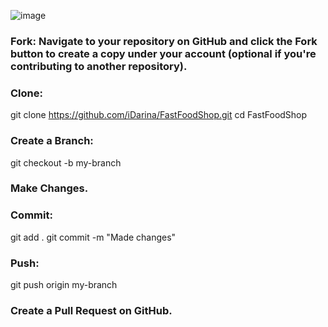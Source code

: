 ![image](https://github.com/user-attachments/assets/8a11a036-7e94-4253-9e41-7f60ec59953f)

### Fork: Navigate to your repository on GitHub and click the Fork button to create a copy under your account (optional if you're contributing to another repository).

### Clone:
git clone https://github.com/iDarina/FastFoodShop.git
cd FastFoodShop

### Create a Branch:
git checkout -b my-branch

### Make Changes.

### Commit:
git add .
git commit -m "Made changes"

### Push:
git push origin my-branch

### Create a Pull Request on GitHub.
